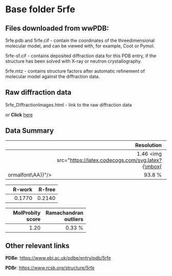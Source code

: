 # Base folder 5rfe

## Files downloaded from wwPDB:

5rfe.pdb and 5rfe.cif - contain the coordinates of the threedimensional molecular model, and can be viewed with, for example, Coot or Pymol.

5rfe-sf.cif - contains deposited diffraction data for this PDB entry, if the structure has been solved with X-ray or neutron crystallography.

5rfe.mtz - contains structure factors after automatic refinement of molecular model against the diffraction data.

## Raw diffraction data

5rfe_DiffractionImages.html - link to the raw diffraction data 

or **Click** [here](https://zenodo.org/record/3731353) 

## Data Summary
|   | Resolution | Completeness| I/sigma |
|---|-------------:|----------------:|--------------:|
|   |1.46 <img src="https://latex.codecogs.com/svg.latex?{\mbox{
ormalfont\AA}}"/>|93.8  %|<img width=50/>9.600|

|   | **R-work**| **R-free**   
|---|-------------:|----------------:|           
||0.1770|0.2140|

|   |**MolProbity<br>score**| **Ramachandran<br>outliers** 
|---|-------------:|----------------:|
||1.20|0.33 %|

## Other relevant links 
**PDBe**:  https://www.ebi.ac.uk/pdbe/entry/pdb/5rfe
 
**PDBr**: https://www.rcsb.org/structure/5rfe 

